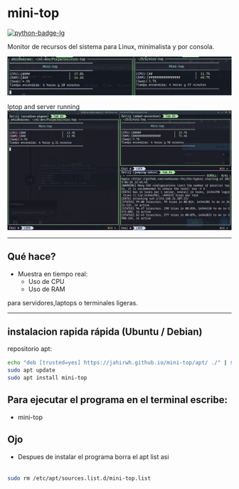 # mini-top

[![python-badge-lg]][python-web]

[python-badge-lg]: https://img.shields.io/badge/Python-3776AB?logo=python&logoColor=fff&style=for-the-badge
[python-web]: https://www.python.org/

Monitor de recursos del sistema para Linux, minimalista y por consola.

![captura](banner.webp)

lptop and server running
![captura2](banner_miniatura.webp)

---

## Qué hace?

- Muestra en tiempo real:
  - Uso de CPU
  - Uso de RAM

 para servidores,laptops o terminales ligeras.

---

##  instalacion rapida rápida (Ubuntu / Debian)



repositorio apt:

```bash
echo "deb [trusted=yes] https://jahirwh.github.io/mini-top/apt/ ./" | sudo tee /etc/apt/sources.list.d/mini-top.list
sudo apt update
sudo apt install mini-top

```
## Para ejecutar el programa en el terminal escribe:

- mini-top

## Ojo 
 - Despues de instalar el programa borra el apt list asi 
 ```bash

 sudo rm /etc/apt/sources.list.d/mini-top.list
```
